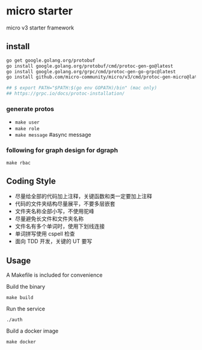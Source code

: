 # micro starter

micro v3 starter framework


## install

```bash
go get google.golang.org/protobuf
go install google.golang.org/protobuf/cmd/protoc-gen-go@latest
go install google.golang.org/grpc/cmd/protoc-gen-go-grpc@latest
go install github.com/micro-community/micro/v3/cmd/protoc-gen-micro@latest

## $ export PATH="$PATH:$(go env GOPATH)/bin" (mac only)
## https://grpc.io/docs/protoc-installation/
```



### generate protos

- `make user`
- `make role`
- `make message` #async message

### following for graph design for dgraph

`make rbac`

## Coding Style

- 尽量给全部的代码加上注释，关键函数和类一定要加上注释
- 代码的文件夹结构尽量展平，不要多层嵌套
- 文件夹名称全部小写，不使用驼峰
- 尽量避免长文件和文件夹名称
- 文件名有多个单词时，使用下划线连接
- 单词拼写使用 cspell 检查
- 面向 TDD 开发，关键的 UT 要写

## Usage

A Makefile is included for convenience

Build the binary

```
make build
```

Run the service

```
./auth
```

Build a docker image

```
make docker
```
